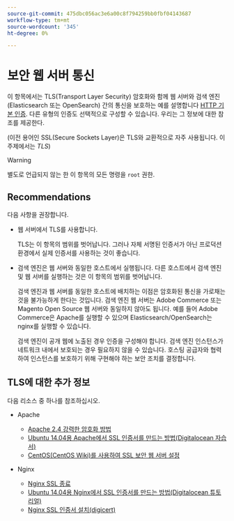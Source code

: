 ```yaml
---
source-git-commit: 475dbc056ac3e6a00c8f794259bb0fbf04143687
workflow-type: tm+mt
source-wordcount: '345'
ht-degree: 0%

---
```

# 보안 웹 서버 통신

이 항목에서는 TLS(Transport Layer Security) 암호화와 함께 웹 서버와 검색 엔진(Elasticsearch 또는 OpenSearch) 간의 통신을 보호하는 예를 설명합니다 [HTTP 기본 인증](https://datatracker.ietf.org/doc/html/rfc2617). 다른 유형의 인증도 선택적으로 구성할 수 있습니다. 우리는 그 정보에 대한 참조를 제공한다.

(이전 용어인 SSL(Secure Sockets Layer)은 TLS와 교환적으로 자주 사용됩니다. 이 주제에서는 *TLS*)

>[!WARNING]
>
>별도로 언급되지 않는 한 이 항목의 모든 명령을 `root` 권한.

## Recommendations

다음 사항을 권장합니다.

* 웹 서버에서 TLS를 사용합니다.

   TLS는 이 항목의 범위를 벗어납니다. 그러나 자체 서명된 인증서가 아닌 프로덕션 환경에서 실제 인증서를 사용하는 것이 좋습니다.

* 검색 엔진은 웹 서버와 동일한 호스트에서 실행됩니다. 다른 호스트에서 검색 엔진 및 웹 서버를 실행하는 것은 이 항목의 범위를 벗어납니다.

   검색 엔진과 웹 서버를 동일한 호스트에 배치하는 이점은 암호화된 통신을 가로채는 것을 불가능하게 한다는 것입니다. 검색 엔진 웹 서버는 Adobe Commerce 또는 Magento Open Source 웹 서버와 동일하지 않아도 됩니다. 예를 들어 Adobe Commerce은 Apache를 실행할 수 있으며 Elasticsearch/OpenSearch는 nginx를 실행할 수 있습니다.

   검색 엔진이 공개 웹에 노출된 경우 인증을 구성해야 합니다. 검색 엔진 인스턴스가 네트워크 내에서 보호되는 경우 필요하지 않을 수 있습니다. 호스팅 공급자와 협력하여 인스턴스를 보호하기 위해 구현해야 하는 보안 조치를 결정합니다.

## TLS에 대한 추가 정보

다음 리소스 중 하나를 참조하십시오.

* Apache

   * [Apache 2.4 강력한 암호화 방법](https://httpd.apache.org/docs/2.4/ssl/ssl_howto.html)
   * [Ubuntu 14.04용 Apache에서 SSL 인증서를 만드는 방법(Digitalocean 자습서)](https://www.digitalocean.com/community/tutorials/how-to-create-a-ssl-certificate-on-apache-for-ubuntu-14-04)
   * [CentOS(CentOS Wiki)를 사용하여 SSL 보안 웹 서버 설정](https://wiki.centos.org/HowTos/Https)

* Nginx

   * [Nginx SSL 종료](https://www.nginx.com/resources/admin-guide/nginx-ssl-termination/)
   * [Ubuntu 14.04용 Nginx에서 SSL 인증서를 만드는 방법(Digitalocean 튜토리얼)](https://www.digitalocean.com/community/tutorials/how-to-create-an-ssl-certificate-on-nginx-for-ubuntu-14-04)
   * [Nginx SSL 인증서 설치(digicert)](https://www.digicert.com/ssl-certificate-installation-nginx.htm)
